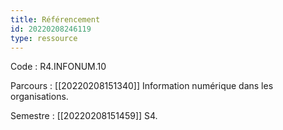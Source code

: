 ```yaml
---
title: Référencement
id: 20220208246119
type: ressource
---
```


Code : R4.INFONUM.10

Parcours : [[20220208151340]] Information numérique dans les organisations.

Semestre : [[20220208151459]] S4.
